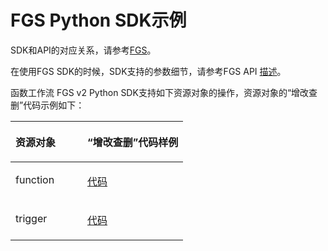 # FGS Python SDK示例<a name="sdk_02_0037"></a>

SDK和API的对应关系，请参考[FGS](Python-FGS.md)。

在使用FGS SDK的时候，SDK支持的参数细节，请参考FGS API  [描述](https://support.huaweicloud.com/api-functiongraph/functiongraph_06_0105.html)。

函数工作流 FGS v2 Python SDK支持如下资源对象的操作，资源对象的“增改查删”代码示例如下：

<a name="table1076713561811"></a>
<table><thead align="left"><tr id="row198208561389"><th class="cellrowborder" valign="top" width="41.65%" id="mcps1.1.3.1.1"><p id="p118202561820"><a name="p118202561820"></a><a name="p118202561820"></a><strong id="b482017561988"><a name="b482017561988"></a><a name="b482017561988"></a>资源对象</strong></p>
</th>
<th class="cellrowborder" valign="top" width="58.35%" id="mcps1.1.3.1.2"><p id="p158201561688"><a name="p158201561688"></a><a name="p158201561688"></a><strong id="b1782045618812"><a name="b1782045618812"></a><a name="b1782045618812"></a>“增改查删”代码样例</strong></p>
</th>
</tr>
</thead>
<tbody><tr id="row2820156789"><td class="cellrowborder" valign="top" width="41.65%" headers="mcps1.1.3.1.1 "><p id="p0127754155717"><a name="p0127754155717"></a><a name="p0127754155717"></a><span>function</span></p>
</td>
<td class="cellrowborder" valign="top" width="58.35%" headers="mcps1.1.3.1.2 "><p id="p48203561788"><a name="p48203561788"></a><a name="p48203561788"></a><a href="https://github.com/huaweicloud/huaweicloud-sdk-python/blob/master/examples/fgs/v2/function.py" target="_blank" rel="noopener noreferrer">代码</a></p>
</td>
</tr>
<tr id="row1482013567818"><td class="cellrowborder" valign="top" width="41.65%" headers="mcps1.1.3.1.1 "><p id="p1781195185813"><a name="p1781195185813"></a><a name="p1781195185813"></a>trigger</p>
</td>
<td class="cellrowborder" valign="top" width="58.35%" headers="mcps1.1.3.1.2 "><p id="p198204561080"><a name="p198204561080"></a><a name="p198204561080"></a><a href="https://github.com/huaweicloud/huaweicloud-sdk-python/blob/master/examples/fgs/v2/triggers.py" target="_blank" rel="noopener noreferrer">代码</a></p>
</td>
</tr>
</tbody>
</table>

